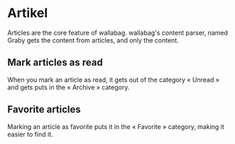 # Artikel

Articles are the core feature of wallabag. wallabag's content parser, named Graby gets the content from articles, and only the content.

## Mark articles as read

When you mark an article as read, it gets out of the category « Unread » and gets puts in the « Archive » category.

## Favorite articles

Marking an article as favorite puts it in the « Favorite » category, making it easier to find it.
